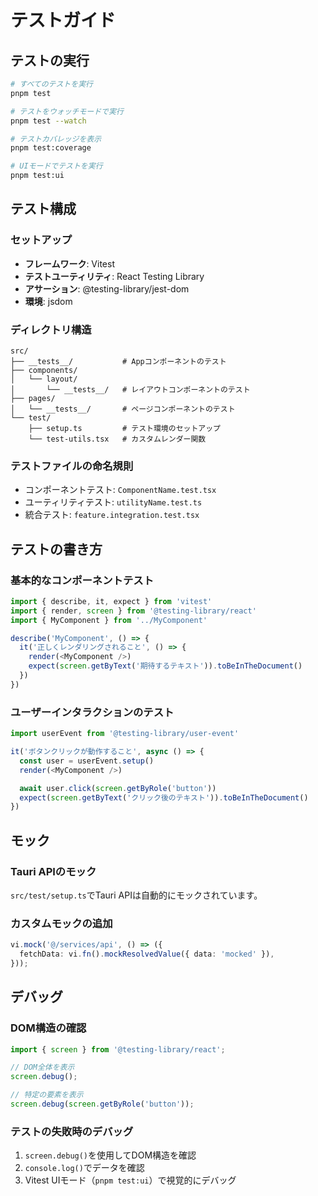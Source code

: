 # テストガイド

## テストの実行

```bash
# すべてのテストを実行
pnpm test

# テストをウォッチモードで実行
pnpm test --watch

# テストカバレッジを表示
pnpm test:coverage

# UIモードでテストを実行
pnpm test:ui
```

## テスト構成

### セットアップ

- **フレームワーク**: Vitest
- **テストユーティリティ**: React Testing Library
- **アサーション**: @testing-library/jest-dom
- **環境**: jsdom

### ディレクトリ構造

```
src/
├── __tests__/           # Appコンポーネントのテスト
├── components/
│   └── layout/
│       └── __tests__/   # レイアウトコンポーネントのテスト
├── pages/
│   └── __tests__/       # ページコンポーネントのテスト
└── test/
    ├── setup.ts         # テスト環境のセットアップ
    └── test-utils.tsx   # カスタムレンダー関数
```

### テストファイルの命名規則

- コンポーネントテスト: `ComponentName.test.tsx`
- ユーティリティテスト: `utilityName.test.ts`
- 統合テスト: `feature.integration.test.tsx`

## テストの書き方

### 基本的なコンポーネントテスト

```typescript
import { describe, it, expect } from 'vitest'
import { render, screen } from '@testing-library/react'
import { MyComponent } from '../MyComponent'

describe('MyComponent', () => {
  it('正しくレンダリングされること', () => {
    render(<MyComponent />)
    expect(screen.getByText('期待するテキスト')).toBeInTheDocument()
  })
})
```

### ユーザーインタラクションのテスト

```typescript
import userEvent from '@testing-library/user-event'

it('ボタンクリックが動作すること', async () => {
  const user = userEvent.setup()
  render(<MyComponent />)

  await user.click(screen.getByRole('button'))
  expect(screen.getByText('クリック後のテキスト')).toBeInTheDocument()
})
```

## モック

### Tauri APIのモック

`src/test/setup.ts`でTauri APIは自動的にモックされています。

### カスタムモックの追加

```typescript
vi.mock('@/services/api', () => ({
  fetchData: vi.fn().mockResolvedValue({ data: 'mocked' }),
}));
```

## デバッグ

### DOM構造の確認

```typescript
import { screen } from '@testing-library/react';

// DOM全体を表示
screen.debug();

// 特定の要素を表示
screen.debug(screen.getByRole('button'));
```

### テストの失敗時のデバッグ

1. `screen.debug()`を使用してDOM構造を確認
2. `console.log()`でデータを確認
3. Vitest UIモード（`pnpm test:ui`）で視覚的にデバッグ
